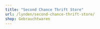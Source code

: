 ```yaml
---
title: "Second Chance Thrift Store"
url: /lynden/second-chance-thrift-store/
shop: Gebrauchtwaren
---
```

